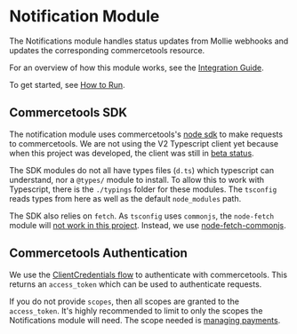 # Notification Module

The Notifications module handles status updates from Mollie webhooks and updates the corresponding commercetools resource.

For an overview of how this module works, see the [Integration Guide](./docs/IntegrationGuide.md).

To get started, see [How to Run](./docs/HowToRun.md).

## Commercetools SDK

The notification module uses commercetools's [node sdk](https://commercetools.github.io/nodejs/sdk/) to make requests to commercetools. We are not using the V2 Typescript client yet because when this project was developed, the client was still in [beta status](https://github.com/commercetools/commercetools-sdk-typescript/issues/126).

The SDK modules do not all have types files (`d.ts`) which typescript can understand, nor a `@types/` module to install. To allow this to work with Typescript, there is the `./typings` folder for these modules. The `tsconfig` reads types from here as well as the default `node_modules` path.

The SDK also relies on `fetch`. As `tsconfig` uses `commonjs`, the `node-fetch` module will [not work in this project](https://github.com/DefinitelyTyped/DefinitelyTyped/issues/36539). Instead, we use [node-fetch-commonjs](https://www.npmjs.com/package/node-fetch-commonjs).

## Commercetools Authentication

We use the [ClientCredentials flow](https://docs.commercetools.com/api/authorization#client-credentials-flow) to authenticate with commercetools. This returns an `access_token` which can be used to authenticate requests.

If you do not provide `scopes`, then all scopes are granted to the `access_token`. It's highly recommended to limit to only the scopes the Notifications module will need. The scope needed is [managing payments](https://docs.commercetools.com/api/scopes#manage_paymentsprojectkey).
